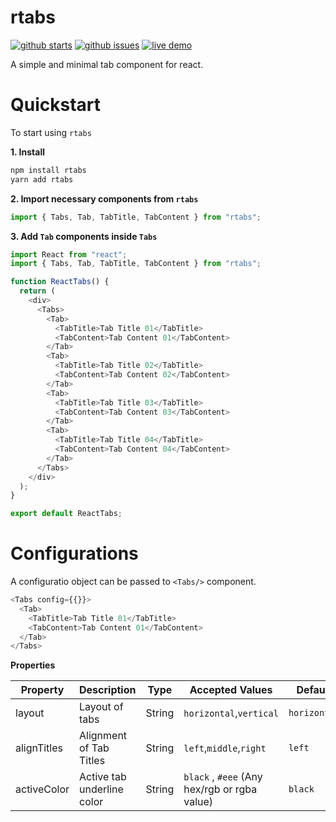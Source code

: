 # rtabs

[![github starts](https://img.shields.io/github/stars/dmcshehan/rtabs)](https://github.com/dmcshehan/rtabs/stargazers) [![github issues](https://img.shields.io/github/issues/dmcshehan/rtabs)](https://github.com/dmcshehan/rtabs/issues) [![live demo](https://img.shields.io/badge/Demo-online-success?logo=firebase&style=plastic)](https://react-yw39qt.stackblitz.io)

A simple and minimal tab component for react.

# Quickstart

To start using `rtabs`

**1. Install**

```bash
npm install rtabs
yarn add rtabs
```

**2. Import necessary components from `rtabs`**

```js
import { Tabs, Tab, TabTitle, TabContent } from "rtabs";
```

**3. Add `Tab` components inside `Tabs`**

```js
import React from "react";
import { Tabs, Tab, TabTitle, TabContent } from "rtabs";

function ReactTabs() {
  return (
    <div>
      <Tabs>
        <Tab>
          <TabTitle>Tab Title 01</TabTitle>
          <TabContent>Tab Content 01</TabContent>
        </Tab>
        <Tab>
          <TabTitle>Tab Title 02</TabTitle>
          <TabContent>Tab Content 02</TabContent>
        </Tab>
        <Tab>
          <TabTitle>Tab Title 03</TabTitle>
          <TabContent>Tab Content 03</TabContent>
        </Tab>
        <Tab>
          <TabTitle>Tab Title 04</TabTitle>
          <TabContent>Tab Content 04</TabContent>
        </Tab>
      </Tabs>
    </div>
  );
}

export default ReactTabs;
```

# Configurations

A configuratio object can be passed to `<Tabs/>` component.

```js
<Tabs config={{}}>
  <Tab>
    <TabTitle>Tab Title 01</TabTitle>
    <TabContent>Tab Content 01</TabContent>
  </Tab>
</Tabs>
```

**Properties**

| Property    | Description                | Type   | Accepted Values                              | Default      |
| ----------- | -------------------------- | ------ | -------------------------------------------- | ------------ |
| layout      | Layout of tabs             | String | `horizontal`,`vertical`                      | `horizontal` |
| alignTitles | Alignment of Tab Titles    | String | `left`,`middle`,`right`                      | `left`       |
| activeColor | Active tab underline color | String | `black` , `#eee` (Any hex/rgb or rgba value) | `black`      |
